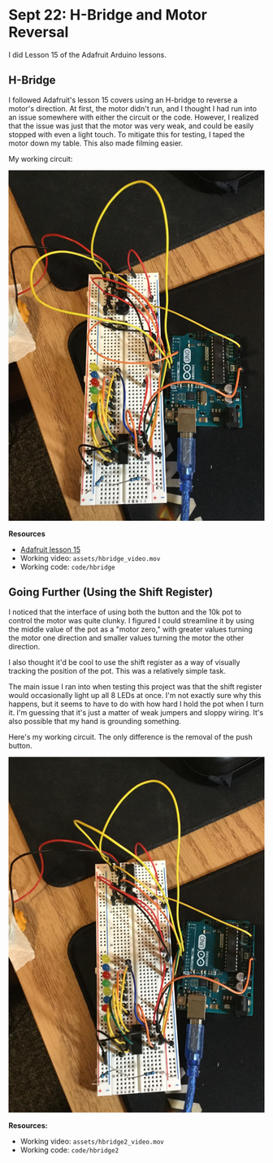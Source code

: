 # Sept 22: H-Bridge and Motor Reversal

I did Lesson 15 of the Adafruit Arduino lessons.

## H-Bridge

I followed Adafruit's lesson 15 covers using an H-bridge to reverse a motor's direction. At first, the motor didn't run, and I thought I had run into an issue somewhere with either the circuit or the code. However, I realized that the issue was just that the motor was very weak, and could be easily stopped with even a light touch. To mitigate this for testing, I taped the motor down my table. This also made filming easier.

My working circuit:

![hbridge circuit](./assets/hbridge_circuit.jpg)

**Resources**

- [Adafruit lesson 15](https://learn.adafruit.com/adafruit-arduino-lesson-15-dc-motor-reversing/arduino-code)
- Working video: `assets/hbridge_video.mov`
- Working code: `code/hbridge`

## Going Further (Using the Shift Register)

I noticed that the interface of using both the button and the 10k pot to control the motor was quite clunky. I figured I could streamline it by using the middle value of the pot as a "motor zero," with greater values turning the motor one direction and smaller values turning the motor the other direction.

I also thought it'd be cool to use the shift register as a way of visually tracking the position of the pot. This was a relatively simple task.

The main issue I ran into when testing this project was that the shift register would occasionally light up all 8 LEDs at once. I'm not exactly sure why this happens, but it seems to have to do with how hard I hold the pot when I turn it. I'm guessing that it's just a matter of weak jumpers and sloppy wiring. It's also possible that my hand is grounding something.

Here's my working circuit. The only difference is the removal of the push button.

![hbridge circuit](./assets/hbridge2_circuit.jpg)


**Resources:**

- Working video: `assets/hbridge2_video.mov`
- Working code: `code/hbridge2`